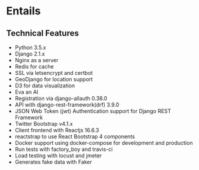 # Entails

## Technical Features
* Python 3.5.x
* Django 2.1.x
* Nginx as a server
* Redis for cache
* SSL via letsencrypt and certbot
* GeoDjango for location support
* D3 for data visualization
* Eva an AI
* Registration via django-allauth 0.38.0
* API with django-rest-framework(drf) 3.9.0
* JSON Web Token (jwt) Authentication support for Django REST Framework
* Twitter Bootstrap v4.1.x
* Client frontend with Reactjs 16.6.3
* reactstrap to use React Bootstrap 4 components 
* Docker support using docker-compose for development and production
* Run tests with factory_boy and travis-ci
* Load testing with locust and jmeter
* Generates fake data with Faker 


